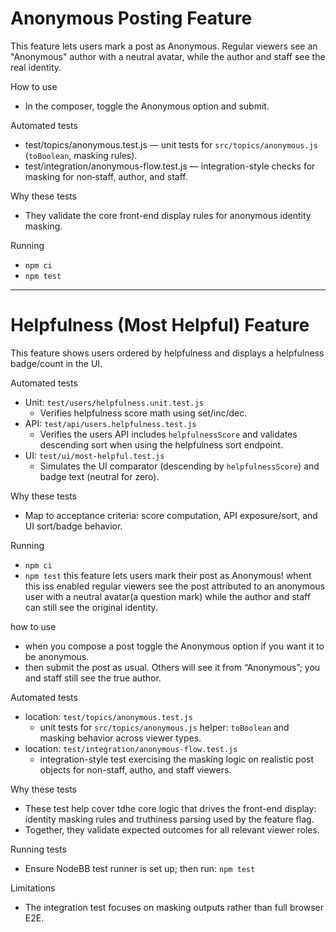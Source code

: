 # Anonymous Posting Feature

This feature lets users mark a post as Anonymous. Regular viewers see an "Anonymous" author with a neutral avatar, while the author and staff see the real identity.

How to use
- In the composer, toggle the Anonymous option and submit.

Automated tests
- test/topics/anonymous.test.js — unit tests for `src/topics/anonymous.js` (`toBoolean`, masking rules).
- test/integration/anonymous-flow.test.js — integration-style checks for masking for non‑staff, author, and staff.

Why these tests
- They validate the core front-end display rules for anonymous identity masking.

Running
- `npm ci`
- `npm test`

---

# Helpfulness (Most Helpful) Feature

This feature shows users ordered by helpfulness and displays a helpfulness badge/count in the UI.

Automated tests
- Unit: `test/users/helpfulness.unit.test.js`
  - Verifies helpfulness score math using set/inc/dec.
- API: `test/api/users.helpfulness.test.js`
  - Verifies the users API includes `helpfulnessScore` and validates descending sort when using the helpfulness sort endpoint.
- UI: `test/ui/most-helpful.test.js`
  - Simulates the UI comparator (descending by `helpfulnessScore`) and badge text (neutral for zero).

Why these tests
- Map to acceptance criteria: score computation, API exposure/sort, and UI sort/badge behavior.

Running
- `npm ci`
- `npm test`
this feature lets users mark their post as Anonymous! whent this iss enabled regular viewers see the post attributed to an anonymous user with a neutral avatar(a question mark) while the author and staff can still see the original identity.

how to use
- when you compose a post toggle the Anonymous option if you want it to be anonymous.
- then submit the post as usual. Others will see it from “Anonymous”; you and staff still see the true author.

Automated tests
- location: `test/topics/anonymous.test.js`
  - unit tests for `src/topics/anonymous.js` helper: `toBoolean` and masking behavior across viewer types.
- location: `test/integration/anonymous-flow.test.js`
  - integration-style test exercising the masking logic on realistic post objects for non-staff, autho, and staff viewers.

Why these tests
- These test help cover tdhe core logic that drives the front-end display: identity masking rules and truthiness parsing used by the feature flag.
- Together, they validate expected outcomes for all relevant viewer roles.

Running tests
- Ensure NodeBB test runner is set up; then run: `npm test`

Limitations
- The integration test focuses on masking outputs rather than full browser E2E. 


